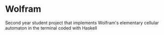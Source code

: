 # Wolfram
Second year student project that implements Wolfram's elementary cellular automaton in the terminal coded with Haskell
